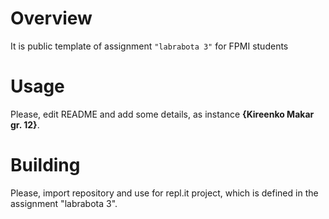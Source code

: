 # Overview

It is public template of assignment `"labrabota 3"` for FPMI students

# Usage

Please, edit README and add some details, as instance **{Kireenko Makar gr. 12}**.

# Building

Please, import repository and use for repl.it project, which is defined in the assignment "labrabota 3".
